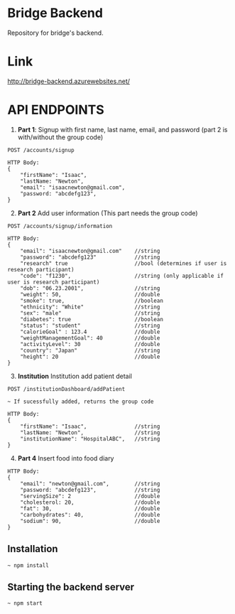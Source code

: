 # Bridge Backend
Repository for bridge's backend. 

# Link
http://bridge-backend.azurewebsites.net/

# API ENDPOINTS
1. __Part 1__: Signup with first name, last name, email, and password (part 2 is with/without the group code)
```
POST /accounts/signup

HTTP Body:
{
    "firstName": "Isaac",
    "lastName: "Newton",
    "email": "isaacnewton@gmail.com",
    "password: "abcdefg123",
}
```

2. __Part 2__ Add user information (This part needs the group code)
```
POST /accounts/signup/information

HTTP Body:
{
    "email": "isaacnewton@gmail.com"    //string
    "password": "abcdefg123"            //string
    "research" true                     //bool (determines if user is research participant)
    "code": "f1230",                    //string (only applicable if user is research participant)
    "dob": "06.23.2001",                //string
    "weight": 50,                       //double
    "smoke": true,                      //boolean
    "ethnicity": "White"                //string
    "sex": "male"                       //string
    "diabetes": true                    //boolean
    "status": "student"                 //string
    "calorieGoal" : 123.4               //double
    "weightManagementGoal": 40          //double
    "activityLevel": 30                 //double
    "country": "Japan"                  //string
    "height": 20                        //double
}
```

3.  __Institution__ Institution add patient detail
```
POST /institutionDashboard/addPatient

~ If sucessfully added, returns the group code

HTTP Body:
{
    "firstName": "Isaac",               //string
    "lastName: "Newton",                //string
    "institutionName": "HospitalABC",   //string
}
```

4. __Part 4__ Insert food into food diary
```
HTTP Body:
{
    "email": "newton@gmail.com",        //string
    "password: "abcdefg123",            //string
    "servingSize": 2                    //double
    "cholesterol: 20,                   //double
    "fat": 30,                          //double
    "carbohydrates": 40,                //double
    "sodium": 90,                       //double
}
```
## Installation
```
~ npm install
```

## Starting the backend server
```
~ npm start
```




